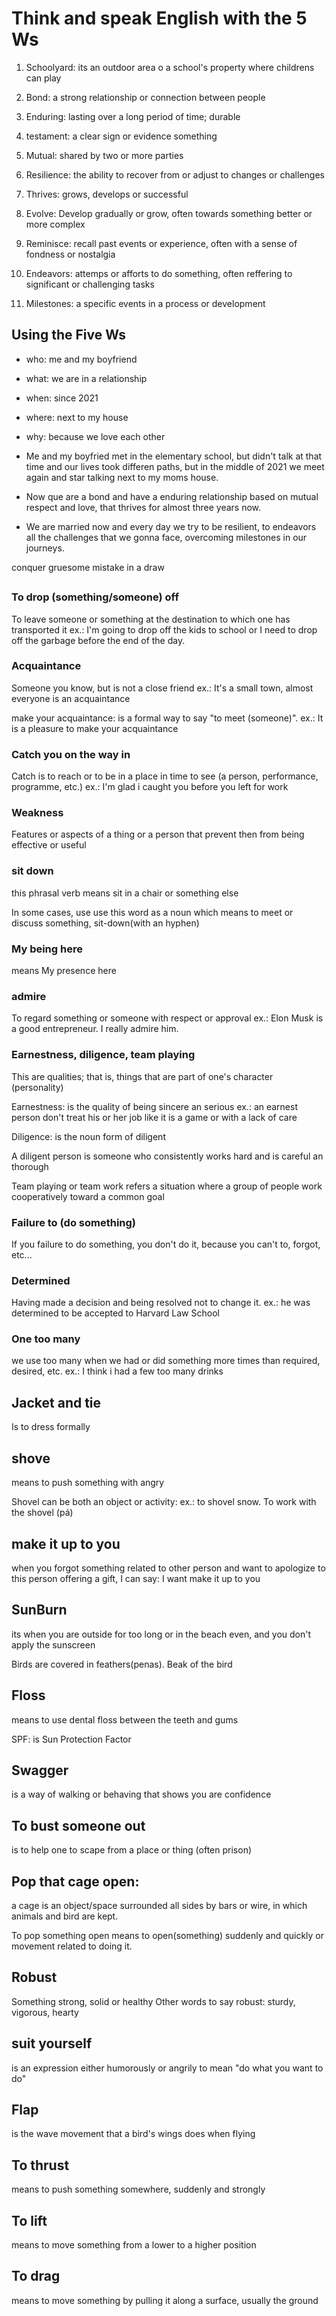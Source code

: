 # Think and speak English with the 5 Ws

1. Schoolyard: its an outdoor area o a school's property where childrens can play

2. Bond: a strong relationship or connection between people
3. Enduring: lasting over a long period of time; durable
4. testament: a clear sign or evidence something
5. Mutual: shared by two or more parties
6. Resilience: the ability to recover from or adjust to changes or challenges
7. Thrives: grows, develops or successful
8. Evolve: Develop gradually or grow, often towards something better or more complex
9. Reminisce: recall past events or experience, often with a sense of fondness or nostalgia
10. Endeavors: attemps or afforts to do something, often reffering to significant or challenging tasks
11. Milestones: a specific events in a process or development

## Using the Five Ws

- who: me and my boyfriend

- what: we are in a relationship
- when: since 2021
- where: next to my house
- why: because we love each other

- Me and my boyfried met in the elementary school, but didn't talk at that time and our lives took differen paths, but in the middle of 2021 we meet again and star talking next to my moms house.
- Now que are a bond and have a enduring relationship based on mutual respect and love, that thrives for almost three years now.
- We are married now and every day we try to be resilient, to endeavors all the challenges that we gonna face, overcoming milestones in our journeys.

conquer
gruesome mistake
in a draw

##

### To drop (something/someone) off

To leave someone or something at the destination to which one has transported it
ex.: I'm going to drop off the kids to school or I need to drop off the garbage before the end of the day.

### Acquaintance

Someone you know, but is not a close friend
ex.: It's a small town, almost everyone is an acquaintance

make your acquaintance: is a formal way to say "to meet (someone)". ex.: It is a pleasure to make your acquaintance

### Catch you on the way in

Catch is to reach or to be in a place in time to see (a person, performance, programme, etc.)
ex.: I'm glad i caught you before you left for work

### Weakness

Features or aspects of a thing or a person that prevent then from being effective or useful

### sit down

this phrasal verb means sit in a chair or something else

In some cases, use use this word as a noun which means to meet or discuss something, sit-down(with an hyphen)

### My being here

means My presence here

### admire

To regard something or someone with respect or approval
ex.: Elon Musk is a good entrepreneur. I really admire him.

### Earnestness, diligence, team playing

This are qualities; that is, things that are part of one's character (personality)

Earnestness: is the quality of being sincere an serious
ex.: an earnest person don't treat his or her job like it is a game or with a lack of care

Diligence: is the noun form of diligent

A diligent person is someone who consistently works hard and is careful an thorough

Team playing or team work refers a situation where a group of people work cooperatively toward a common goal

### Failure to (do something)

If you failure to do something, you don't do it, because you can't to, forgot, etc...

### Determined

Having made a decision and being resolved not to change it. ex.: he was determined to be accepted to Harvard Law School

### One too many

we use too many when we had or did something more times than required, desired, etc. ex.: I think i had a few too many drinks

## Jacket and tie

Is to dress formally

## shove

means to push something with angry

Shovel can be both an object or activity: ex.: to shovel snow. To work with the shovel (pá)

## make it up to you

when you forgot something related to other person and want to apologize to this person offering a gift, I can say: I want make it up to you

## SunBurn

its when you are outside for too long or in the beach even, and you don't apply the sunscreen

Birds are covered in feathers(penas). Beak of the bird

## Floss

means to use dental floss between the teeth and gums

SPF: is Sun Protection Factor

## Swagger

is a way of walking or behaving that shows you are confidence

## To bust someone out

is to help one to scape from a place or thing (often prison)

## Pop that cage open:

a cage is an object/space surrounded all sides by bars or wire, in which animals and bird are kept.

To pop something open means to open(something) suddenly and quickly or movement related to doing it.

## Robust

Something strong, solid or healthy
Other words to say robust: sturdy, vigorous, hearty

## suit yourself

is an expression either humorously or angrily to mean "do what you want to do"

## Flap

is the wave movement that a bird's wings does when flying

## To thrust

means to push something somewhere, suddenly and strongly

## To lift

means to move something from a lower to a higher position

## To drag

means to move something by pulling it along a surface, usually the ground
